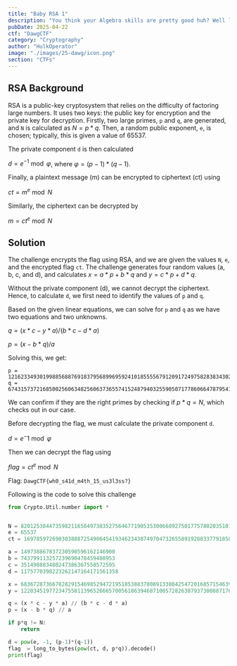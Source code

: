 ```yaml
---
title: "Baby RSA 1"
description: "You think your Algebra skills are pretty good huh? Well let's test it out."
pubDate: 2025-04-22
ctf: "DawgCTF"
category: "Cryptography"
author: "HulkOperator"
image: "./images/25-dawg/icon.png"
section: "CTFs"
---
```


## RSA Background

RSA is a public-key cryptosystem that relies on the difficulty of factoring large numbers. It uses two keys: the public key for encryption and the private key for decryption. 
Firstly, two large primes, `p` and `q`, are generated, and `N` is calculated as $N = p*q$. Then, a random public exponent, `e`, is chosen; typically, this is given a value of 65537. 

The private component `d` is then calculated

$d = e^{-1} \bmod \varphi$, where $\varphi = (p-1) * (q-1)$.

Finally, a plaintext message (m) can be encrypted to ciphertext (ct) using

$ct = m ^ e \bmod N$

Similarly, the ciphertext can be decrypted by

$m = ct ^ e \bmod N$

## Solution
The challenge encrypts the flag using RSA, and we are given the values `N`, `e`, and the encrypted flag `ct`. The challenge generates four random values (a, b, c, and d), and calculates $x = a * p + b * q$ and $y = c * p + d * q$.

Without the private component (d), we cannot decrypt the ciphertext. Hence, to calculate `d`, we first need to identify the values of `p` and `q`. 

Based on the given linear equations, we can solve for `p` and `q` as we have two equations and two unknowns. 

$q = (x * c - y * a) / (b * c - d * a)$

$p = (x - b * q) / a$

Solving this, we get:
```
p = 12162334930199885688769183795689969592410185555679120917249758283834302412858357859449128842077327318557896169674210867635116014075086788310254623347673691
q = 6743157372168500256063482560637365574152487940325590507177860664787954181316130485116121883062542995102725009460890756991543596608364763570502665225651511
```

We can confirm if they are the right primes by checking if $p * q = N$, which checks out in our case.

Before decrypting the flag, we must calculate the private component `d`.

$d = e ^-1 \bmod \varphi$

Then we can decrypt the flag using 

$flag = ct ^ e \bmod N$

Flag: `DawgCTF{wh0_s41d_m4th_15_us3l3ss?}`

Following is the code to solve this challenge
```py
from Crypto.Util.number import *


N = 82012538447359821165849738352756467719053530066892750177578020351019136006996881441650616631012602654920370573185549134046659875914860421394782338722082599261391182262036434549525388081948429632803770833590739702562845306267418403878169267641023564108136843672261999376998284926318313315387819024961709097101
e = 65537
ct = 16978597269030388872549064541934623430749704732655891928833779185083334396093332647023718343748730349576361193985691953617733288330780060179716905267988202710452028943623598185277149645724247199640730959820455032298145782015884558972868277752456856802145299858618876838286795962548300080924547387662096543717

a = 149738867837230590596162146900
b = 743799113257239690478459408953
c = 351498883480247386367558572595
d = 1175770398223262147164171561358

x = 6836728736678282915469852947219518538837808913380425472016857154639492051766923345186030197640091719641785981050969319578519968972834509899732176840511342124020344870655741074618585883
y = 12203451977234755811396526665700561863946871005728263879373008871704520841041885029745864562375412192520795388389509063064717933869698154304534842876137996238014648925041725231457010083

q = (x * c - y * a) // (b * c - d * a)
p = (x - b * q) // a

if p*q != N:
    return

d = pow(e, -1, (p-1)*(q-1))
flag  = long_to_bytes(pow(ct, d, p*q)).decode()
print(flag)
```